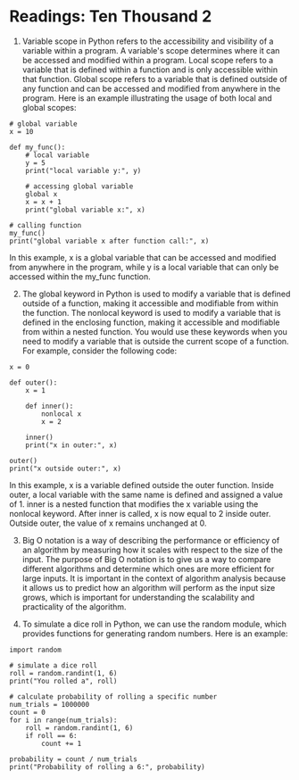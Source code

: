 # Readings: Ten Thousand 2

1. Variable scope in Python refers to the accessibility and visibility of a variable within a program. A variable's scope determines where it can be accessed and modified within a program. Local scope refers to a variable that is defined within a function and is only accessible within that function. Global scope refers to a variable that is defined outside of any function and can be accessed and modified from anywhere in the program.
 Here is an example illustrating the usage of both local and global scopes:
```
# global variable
x = 10

def my_func():
    # local variable
    y = 5
    print("local variable y:", y)

    # accessing global variable
    global x
    x = x + 1
    print("global variable x:", x)

# calling function
my_func()
print("global variable x after function call:", x)

```
In this example, x is a global variable that can be accessed and modified from anywhere in the program, while y is a local variable that can only be accessed within the my_func function.

2. The global keyword in Python is used to modify a variable that is defined outside of a function, making it accessible and modifiable from within the function. The nonlocal keyword is used to modify a variable that is defined in the enclosing function, making it accessible and modifiable from within a nested function. You would use these keywords when you need to modify a variable that is outside the current scope of a function.
For example, consider the following code:
```
x = 0

def outer():
    x = 1

    def inner():
        nonlocal x
        x = 2

    inner()
    print("x in outer:", x)

outer()
print("x outside outer:", x)

```

In this example, x is a variable defined outside the outer function. Inside outer, a local variable with the same name is defined and assigned a value of 1. inner is a nested function that modifies the x variable using the nonlocal keyword. After inner is called, x is now equal to 2 inside outer. Outside outer, the value of x remains unchanged at 0.

3. Big O notation is a way of describing the performance or efficiency of an algorithm by measuring how it scales with respect to the size of the input. The purpose of Big O notation is to give us a way to compare different algorithms and determine which ones are more efficient for large inputs. It is important in the context of algorithm analysis because it allows us to predict how an algorithm will perform as the input size grows, which is important for understanding the scalability and practicality of the algorithm.

4. To simulate a dice roll in Python, we can use the random module, which provides functions for generating random numbers. Here is an example:
```
import random

# simulate a dice roll
roll = random.randint(1, 6)
print("You rolled a", roll)

# calculate probability of rolling a specific number
num_trials = 1000000
count = 0
for i in range(num_trials):
    roll = random.randint(1, 6)
    if roll == 6:
        count += 1

probability = count / num_trials
print("Probability of rolling a 6:", probability)

```
